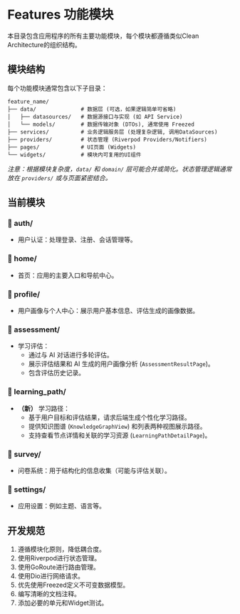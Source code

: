 # Features 功能模块

本目录包含应用程序的所有主要功能模块，每个模块都遵循类似Clean Architecture的组织结构。

## 模块结构

每个功能模块通常包含以下子目录：
```
feature_name/
├── data/              # 数据层 (可选，如果逻辑简单可省略)
│   ├── datasources/   # 数据源接口与实现 (如 API Service)
│   └── models/        # 数据传输对象 (DTOs), 通常使用 Freezed
├── services/          # 业务逻辑服务层 (处理复杂逻辑, 调用DataSources)
├── providers/         # 状态管理 (Riverpod Providers/Notifiers)
├── pages/             # UI页面 (Widgets)
└── widgets/           # 模块内可复用的UI组件
```
*注意：根据模块复杂度，`data/` 和 `domain/` 层可能合并或简化。状态管理逻辑通常放在 `providers/` 或与页面紧密结合。*

## 当前模块

### 📱 auth/
- 用户认证：处理登录、注册、会话管理等。

### 📱 home/
- 首页：应用的主要入口和导航中心。

### 📱 profile/
- 用户画像与个人中心：展示用户基本信息、评估生成的画像数据。

### 📱 assessment/
- 学习评估：
  - 通过与 AI 对话进行多轮评估。
  - 展示评估结果和 AI 生成的用户画像分析 (`AssessmentResultPage`)。
  - 包含评估历史记录。

### 📱 learning_path/
- **（新）** 学习路径：
  - 基于用户目标和评估结果，请求后端生成个性化学习路径。
  - 提供知识图谱 (`KnowledgeGraphView`) 和列表两种视图展示路径。
  - 支持查看节点详情和关联的学习资源 (`LearningPathDetailPage`)。

### 📱 survey/
- 问卷系统：用于结构化的信息收集（可能与评估关联）。

### 📱 settings/
- 应用设置：例如主题、语言等。

## 开发规范

1. 遵循模块化原则，降低耦合度。
2. 使用Riverpod进行状态管理。
3. 使用GoRoute进行路由管理。
4. 使用Dio进行网络请求。
5. 优先使用Freezed定义不可变数据模型。
6. 编写清晰的文档注释。
7. 添加必要的单元和Widget测试。 